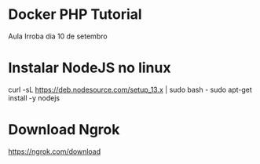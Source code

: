 # Docker PHP Tutorial
Aula Irroba dia 10 de setembro


# Instalar NodeJS no linux
curl -sL https://deb.nodesource.com/setup_13.x | sudo bash -
sudo apt-get install -y nodejs

# Download Ngrok
https://ngrok.com/download